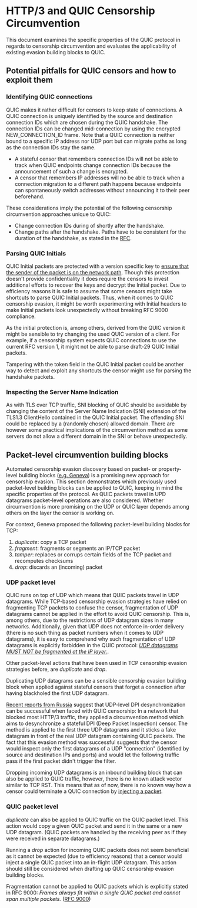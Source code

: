 # HTTP/3 and QUIC Censorship Circumvention

This document examines the specific properties of the QUIC protocol in regards to censorship circumvention and evaluates the applicability of existing evasion building blocks to QUIC.

## Potential pitfalls for QUIC censors and how to exploit them

### Identifying QUIC connections
QUIC makes it rather difficult for censors to keep state of connections.
A QUIC connection is uniquely identified by the source and destination connection IDs which are chosen during the QUIC handshake. The connection IDs can be changed mid-connection by using the encrypted NEW_CONNECTION_ID frame. Note that a QUIC connection is neither bound to a specific IP address nor UDP port but can migrate paths as long as the connection IDs stay the same.
- A stateful censor that remembers connection IDs will not be able to track when QUIC endpoints change connection IDs because the announcement of such a change is encrypted. 
- A censor that remembers IP addresses will no be able to track when a connection migration to a different path happens because endpoints can spontaneously switch addresses without announcing it to their peer beforehand.

These considerations imply the potential of the following censorship circumvention approaches unique to QUIC:
- Change connection IDs during of shortly after the handshake.
- Change paths after the handshake. Paths have to be consistent for the duration of the handshake, as stated in the [RFC](https://www.rfc-editor.org/rfc/rfc9000.html#name-connection-migration).

### Parsing QUIC Initials
QUIC Initial packets are protected with a version specific key to [ensure that the sender of the packet is on the network path](https://www.rfc-editor.org/rfc/rfc9000.html#name-protected-packets). Though this protection doesn't provide confidentiality it does require the censors to invest additional efforts to recover the keys and decrypt the Initial packet. Due to efficiency reasons it is safe to assume that some censors might take shortcuts to parse QUIC Initial packets. Thus, when it comes to QUIC censorship evasion, it might be worth experimenting with Initial headers to make Initial packets look unexpectedly without breaking RFC 9000 compliance.<br/>

As the initial protection is, among others, derived from the QUIC version it might be sensible to try changing the used QUIC version of a client. For example, if a censorship system expects QUIC connections to use the current RFC version 1, it might not be able to parse draft-29 QUIC Initial packets.<br/>

Tampering with the token field in the QUIC Initial packet could be another way to detect and exploit any shortcuts the censor might use for parsing the handshake packets.

### Inspecting the Server Name Indication
As with TLS over TCP traffic, SNI blocking of QUIC should be avoidable by changing the content of the Server Name Indication (SNI) extension of the TLS1.3 ClientHello contained in the QUIC Initial packet. The offending SNI could be replaced by a (randomly chosen) allowed domain. There are however some practical implications of the circumvention method as some servers do not allow a different domain in the SNI or behave unexpectedly.

## Packet-level circumvention building blocks
Automated censorship evasion discovery based on packet- or property-level building blocks ([e.g. Geneva](https://geneva.cs.umd.edu/papers/geneva_ccs19.pdf)) is a promising new approach for censorship evasion.
This section demonstrates which previously used packet-level building blocks can be applied to QUIC, keeping in mind the specific properties of the protocol. As QUIC packets travel in UPD datagrams packet-level operations are also considered.
Whether circumvention is more promising on the UDP or QUIC layer depends among others on the layer the censor is working on. <br/>

For context, Geneva proposed the following packet-level building blocks for TCP:
1. *duplicate*: copy a TCP packet
2. *fragment*: fragments or segments an IP/TCP packet
3. *tamper*: replaces or corrups certain fields of the TCP packet and recomputes checksums 
4. *drop*: discards an (incoming) packet

### UDP packet level
QUIC runs on top of UDP which means that QUIC packets travel in UDP datagrams. 
While TCP-based censorship evasion strategies have relied on fragmenting TCP packets to confuse the censor, fragmentation of UDP datagrams cannot be applied in the effort to avoid QUIC censorship. This is, among others, due to the restrictions of UDP datagram sizes in many networks. Additionally, given that UDP does not enforce in-order delivery (there is no such thing as packet numbers when it comes to UDP datagrams), it is easy to comprehend why such fragmentation of UDP datagrams is explicitly forbidden in the QUIC protocol: [*UDP datagrams MUST NOT be fragmented at the IP layer.*](https://www.rfc-editor.org/rfc/rfc9000.html#name-datagram-size). <br/>

Other packet-level actions that have been used in TCP censorship evasion strategies before, are *duplicate* and *drop*. <br/>

Duplicating UDP datagrams can be a sensible censorship evasion building block when applied against stateful censors that forget a connection after having blackholed the first UDP datagram.

[Recent reports from Russia](https://github.com/net4people/bbs/issues/108) suggest that UDP-level DPI desynchronization can be successful when faced with QUIC censorship: 
In a network that blocked most HTTP/3 traffic, they applied a circumvention method which aims to desynchronize a stateful DPI (Deep Packet Inspection) censor. 
The method is applied to the first three UDP datagrams and it sticks a fake datagram in front of the real UDP datagram containing QUIC packets. 
The fact that this evasion method was successful suggests that the censor would inspect only the first datagrams of a UDP "connection" (identified by source and destination IPs and ports) and would let the following traffic pass if the first packet didn't trigger the filter.  <br/>

Dropping incoming UDP datagrams is an inbound building block that can also be applied to QUIC traffic, however, there is no known attack vector similar to TCP RST. This means that as of now, there is no known way how a censor could terminate a QUIC connection by [injecting a packet](document.md#23-a-word-on-packet-injection). <br/>

### QUIC packet level
*duplicate* can also be applied to QUIC traffic on the QUIC packet level. This action would copy a given QUIC packet and send it in the same or a new UDP datagram. (QUIC packets are handled by the receiving peer as if they were received in separate datagrams.) <br/>

Running a *drop* action for incoming QUIC packets does not seem beneficial as it cannot be expected (due to efficiency reasons) that a censor would inject a single QUIC packet into an in-flight UDP datagram. This action should still be considered when drafting up QUIC censorship evasion building blocks.<br/>

Fragmentation cannot be applied to QUIC packets which is explicitly stated in RFC 9000: *Frames always fit within a single QUIC packet and cannot span multiple packets.* ([RFC 9000](https://www.rfc-editor.org/rfc/rfc9000.html#name-frames-and-frame-types))
